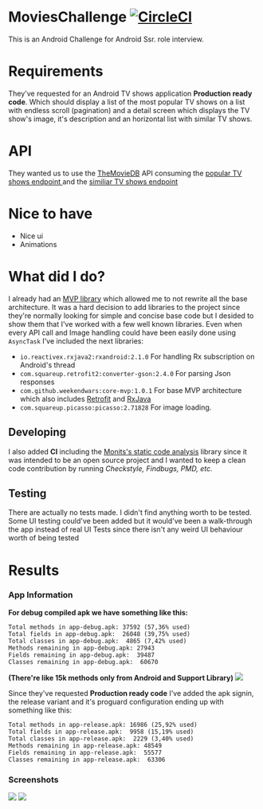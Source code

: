# MoviesChallenge [![CircleCI](https://circleci.com/gh/WeekendWars/MoviesChallenge/tree/master.svg?style=svg)](https://circleci.com/gh/WeekendWars/MoviesChallenge/tree/master)
This is an Android Challenge for Android Ssr. role interview.


# Requirements

They've requested for an Android TV shows application **Production ready code**. Which should display a list of the most popular TV shows on a list with
endless scroll (pagination) and a detail screen which displays the TV show's image, it's description and an horizontal list with
similar TV shows.

# API
They wanted us to use the <a href="https://developers.themoviedb.org">TheMovieDB</a> API consuming the <a href="https://developers.themoviedb.org/3/tv/get-popular-tv-shows">popular TV shows endpoint </a>
and the <a href="https://developers.themoviedb.org/3/tv/get-similar-tv-shows">similiar TV shows endpoint</a>

# Nice to have
* Nice ui
* Animations

# What did I do?

I already had an <a href="https://github.com/WeekendWars/mvp-core">MVP library</a> which allowed me to not rewrite all the
base architecture. It was a hard decision to add libraries to the project since they're normally looking for simple and concise
base code but I desided to show them that I've worked with a few well known libraries. Even when every API call and Image handling could have been easily done using `AsyncTask` I've included the next libraries:

* `io.reactivex.rxjava2:rxandroid:2.1.0` For handling Rx subscription on Android's thread
* `com.squareup.retrofit2:converter-gson:2.4.0` For parsing Json responses
* `com.github.weekendwars:core-mvp:1.0.1` For base MVP architecture which also includes <a href="https://github.com/square/retrofit/">Retrofit</a> and <a href="https://github.com/ReactiveX/RxJava">RxJava</a>
* `com.squareup.picasso:picasso:2.71828` For image loading.

## Developing

I also added **CI** including the <a href="https://github.com/Monits/static-code-analysis-plugin">Monits's static code analysis</a> library since it was
intended to be an open source project and I wanted to keep a clean code contribution by running *Checkstyle, Findbugs, PMD, etc.*

## Testing

There are actually no tests made. I didn't find anything worth to be tested. Some UI testing could've been added but it would've been a walk-through the app instead of real UI Tests since there isn't any weird UI behaviour worth of being tested

# Results

### App Information

**For debug compiled apk we have something like this:**

```
Total methods in app-debug.apk: 37592 (57,36% used)
Total fields in app-debug.apk:  26048 (39,75% used)
Total classes in app-debug.apk:  4865 (7,42% used)
Methods remaining in app-debug.apk: 27943
Fields remaining in app-debug.apk:  39487
Classes remaining in app-debug.apk:  60670
```

**(There're like 15k methods only from Android and Support Library)**
<img src="https://lh4.googleusercontent.com/Q-Fx6E3JYhA6_W-6Craw8g0KNXMf9ePMULQSCxR20NQz33G2hl6NWMS68qqVeKO3CuRtTTUKAB3EtJiqWoNM=w2880-h1482-rw">


Since they've requested **Production ready code** I've added the apk signin, the release variant and it's proguard configuration ending up with something like this:

```
Total methods in app-release.apk: 16986 (25,92% used)
Total fields in app-release.apk:  9958 (15,19% used)
Total classes in app-release.apk:  2229 (3,40% used)
Methods remaining in app-release.apk: 48549
Fields remaining in app-release.apk:  55577
Classes remaining in app-release.apk:  63306
```

### Screenshots
<img src="https://lh6.googleusercontent.com/GnnJWntrWKJ11NzhhAMfGe5469mJzz7BGR3d1DlR_DzBcFcL3QTZp9d58plRz4ho8FntkflIqUNXYNjUm7up=w2880-h1482-rw">


<img src="https://lh4.googleusercontent.com/K4VzPgdHFemc02uYmV3qh938BrTRxNlnirPHJv_iZWr2DRmaeWrYPyqAe47GubL5uM3QVbNXjjxxsjlfh0k8=w2880-h1482-rw">

